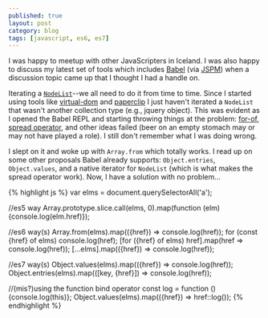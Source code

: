 ```yaml
---
published: true
layout: post
category: blog
tags: [javascript, es6, es7]
---
```


I was happy to meetup with other JavaScripters in Iceland. I was also happy to discuss my latest set of tools which includes 
[Babel](http://babeljs.io/) (via [JSPM](http://jspm.io/)) when a discussion topic came up that I thought I had a handle on.

Iterating a [`NodeList`](https://developer.mozilla.org/en/docs/Web/API/NodeList)--we all need to do it from time to time.  Since
I started using tools like [virtual-dom](https://github.com/Matt-Esch/virtual-dom) and [paperclip](http://paperclipjs.com)
I just haven't iterated a `NodeList` that wasn't another collection type (e.g., jquery object). This was evident as I opened
the Babel REPL and starting throwing things at the problem: [for-of](https://developer.mozilla.org/en-US/docs/Web/JavaScript/Reference/Statements/for...of),
[spread operator](https://developer.mozilla.org/en-US/docs/Web/JavaScript/Reference/Operators/Spread_operator), and other ideas
failed (beer on an empty stomach may or may not have played a role). I still don't remember what I was doing wrong.

I slept on it and woke up with `Array.from` which totally works. I read up on some other proposals Babel already 
supports: `Object.entries`, `Object.values`, and a native iterator for `NodeList` (which is what makes the spread operator
work). Now, I have a solution with no problem...

{% highlight js %}
var elms = document.querySelectorAll('a');

//es5 way
Array.prototype.slice.call(elms, 0).map(function (elm) {console.log(elm.href)});

//es6 way(s)
Array.from(elms).map(({href}) => console.log(href));
for (const {href} of elms) console.log(href);
[for ({href} of elms) href].map(href => console.log(href));
[...elms].map(({href}) => console.log(href));

//es7 way(s)
Object.values(elms).map(({href}) => console.log(href));
Object.entries(elms).map(([key, {href}]) => console.log(href));

//(mis?)using the function bind operator
const log = function () {console.log(this)};
Object.values(elms).map(({href}) => href::log());
{% endhighlight %}
